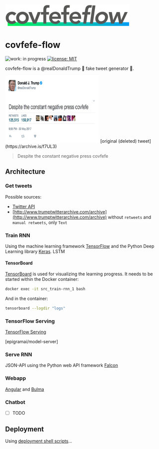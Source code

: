 <img src="./design/logo/covfefe-flow-logo.png" alt="covfefe-flow logo" style="max-width:100%;" width="400px" height="70px">

# covfefe-flow

![work: in progress](https://img.shields.io/badge/work-in_progress-blue.svg)
[![license: MIT](https://img.shields.io/badge/license-MIT-brightgreen.svg)](./LICENSE.md)

covfefe-flow is a @realDonaldTrump :triumph: fake tweet generator 🤖.

<img src="./images/readme/cofveve-tweet_screenshot.jpg" width="60%" style="max-width:100%;" width="450px" height="216px" alt="covfefe tweet screenshot">
[original (deleted) tweet](https://archive.is/f7UL3)

> Despite the constant negative press covfefe



## Architecture

### Get tweets
Possible sources:
- [Twitter API](https://developer.twitter.com/en/docs)
- [http://www.trumptwitterarchive.com/archive](http://www.trumptwitterarchive.com/archive) without `retweets` and `manual retweets`, only `Text`


### Train RNN
Using the machine learning framework [TensorFlow](https://www.tensorflow.org) and the Python Deep Learning library [Keras](https://keras.io).
LSTM


#### TensorBoard

[TensorBoard](https://github.com/tensorflow/tensorboard) is used for visualizing the learning progress.
It needs to be started within the Docker container:

```bash
docker exec -it src_train-rnn_1 bash
```

And in the container:
```bash
tensorboard --logdir "logs"
```


### TensorFlow Serving
[TensorFlow Serving](https://www.tensorflow.org/serving/)

[epigramai/model-server]



### Serve RNN
JSON-API using the Python web API framework [Falcon](https://github.com/falconry/falcon)



### Webapp
[Angular](https://github.com/angular/angular) and [Bulma](https://github.com/jgthms/bulma)



### Chatbot
- [ ] TODO


## Deployment
Using [deployment shell scripts](./src/deployment)...

